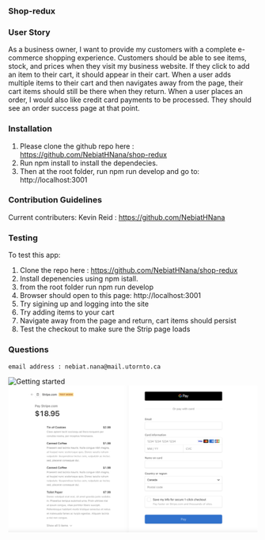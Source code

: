 ### Shop-redux

### User Story
As a business owner, I want to provide my customers with a complete e-commerce shopping experience. Customers should be able to see items, stock, and prices when they visit my business website. If they click to add an item to their cart, it should appear in their cart. When a user adds multiple items to their cart and then navigates away from the page, their cart items should still be there when they return. When a user places an order, I would also like credit card payments to be processed. They should see an order success page at that point.


### Installation
1. Please clone the github repo here :
https://github.com/NebiatHNana/shop-redux
2. Run npm install to install the dependecies.
3. Then at the root folder, run npm run develop and go to:
http://localhost:3001




### Contribution Guidelines
Current contributers:
Kevin Reid : https://github.com/NebiatHNana <br />


### Testing
To test this app:<br />
1. Clone the repo here : https://github.com/NebiatHNana/shop-redux <br />
2. Install depenencies using npm istall. <br />
3. from the root folder run npm run develop <br />
4. Browser should open to this page: http://localhost:3001 <br />
5. Try sigining up and logging into the site <br />
6. Try adding items to your cart <br />
7. Navigate away from the page and return, cart items should persist <br />
8. Test the checkout to make sure the Strip page loads 

### Questions
    email address : nebiat.nana@mail.utornto.ca


<img src="./shop_shop_1.png" alt="Getting started">
<img src=".//shop_shop_2.png" alt="Getting started">

